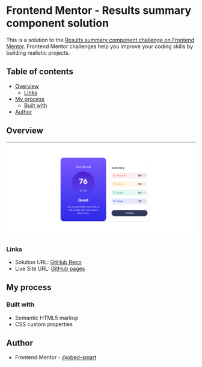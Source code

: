 # Frontend Mentor - Results summary component solution

This is a solution to the [Results summary component challenge on Frontend Mentor](https://www.frontendmentor.io/challenges/results-summary-component-CE_K6s0maV). Frontend Mentor challenges help you improve your coding skills by building realistic projects. 

## Table of contents

- [Overview](#overview)
  - [Links](#links)
- [My process](#my-process)
  - [Built with](#built-with)
- [Author](#author)

## Overview
![](./screenshot/desktop.png)

### Links

- Solution URL: [GitHub Repo](https://github.com/obed-smart/results-summary)
- Live Site URL: [GitHub pages](https://your-live-site-url.com)

## My process

### Built with

- Semantic HTML5 markup
- CSS custom properties

## Author
- Frontend Mentor -  [@obed-smart](https://www.frontendmentor.io/profile/obed-smart)
